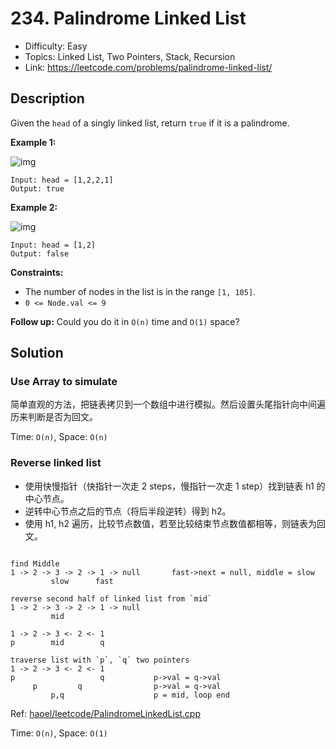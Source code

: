 # 234. Palindrome Linked List

- Difficulty: Easy
- Topics: Linked List, Two Pointers, Stack, Recursion
- Link: https://leetcode.com/problems/palindrome-linked-list/

## Description

Given the `head` of a singly linked list, return `true` if it is a palindrome.

**Example 1:**

![img](https://assets.leetcode.com/uploads/2021/03/03/pal1linked-list.jpg)

```
Input: head = [1,2,2,1]
Output: true
```

**Example 2:**

![img](https://assets.leetcode.com/uploads/2021/03/03/pal2linked-list.jpg)

```
Input: head = [1,2]
Output: false
```

**Constraints:**

- The number of nodes in the list is in the range `[1, 105]`.
- `0 <= Node.val <= 9`

**Follow up:** Could you do it in `O(n)` time and `O(1)` space?

## Solution

### Use Array to simulate

简单直观的方法，把链表拷贝到一个数组中进行模拟。然后设置头尾指针向中间遍历来判断是否为回文。

Time: `O(n)`, Space: `O(n)`

### Reverse linked list

- 使用快慢指针（快指针一次走 2 steps，慢指针一次走 1 step）找到链表 h1 的中心节点。
- 逆转中心节点之后的节点（将后半段逆转）得到 h2。
- 使用 h1, h2 遍历，比较节点数值，若至比较结束节点数值都相等，则链表为回文。

```shell

find Middle
1 -> 2 -> 3 -> 2 -> 1 -> null       fast->next = null, middle = slow
         slow      fast

reverse second half of linked list from `mid`
1 -> 2 -> 3 -> 2 -> 1 -> null
         mid

1 -> 2 -> 3 <- 2 <- 1
p        mid        q

traverse list with `p`, `q` two pointers
1 -> 2 -> 3 <- 2 <- 1
p                   q           p->val = q->val
     p         q                p->val = q->val
         p,q                    p = mid, loop end
```

Ref: [haoel/leetcode/PalindromeLinkedList.cpp](https://github.com/haoel/leetcode/blob/master/algorithms/cpp/palindromeLinkedList/PalindromeLinkedList.cpp)

Time: `O(n)`, Space: `O(1)`
